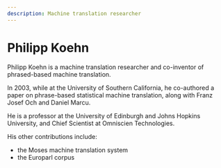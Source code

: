 ```yaml
---
description: Machine translation researcher
---
```

# Philipp Koehn
Philipp Koehn is a machine translation researcher and co-inventor of phrased-based machine translation.

In 2003, while at the University of Southern California, he co-authored a paper on phrase-based statistical machine translation, 
along with Franz Josef Och and Daniel Marcu.

He is a professor at the University of Edinburgh and Johns Hopkins University, and Chief Scientist at Omniscien Technologies.

His other contributions include:

* the Moses machine translation system
* the Europarl corpus


